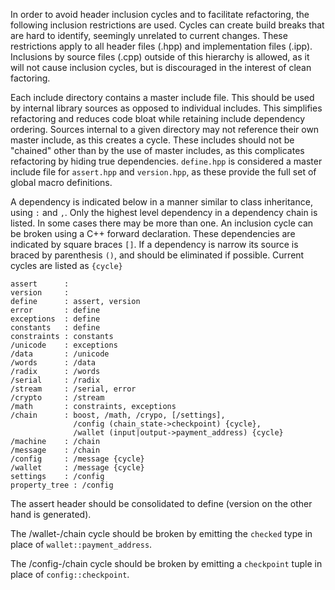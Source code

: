 In order to avoid header inclusion cycles and to facilitate refactoring, the following inclusion restrictions are used. Cycles can create build breaks that are hard to identify, seemingly unrelated to current changes. These restrictions apply to all header files (.hpp) and implementation files (.ipp). Inclusions by source files (.cpp) outside of this hierarchy is allowed, as it will not cause inclusion cycles, but is discouraged in the interest of clean factoring.

Each include directory contains a master include file. This should be used by internal library sources as opposed to individual includes. This simplifies refactoring and reduces code bloat while retaining include dependency ordering. Sources internal to a given directory may not reference their own master include, as this creates a cycle. These includes should not be "chained" other than by the use of master includes, as this complicates refactoring by hiding true dependencies. `define.hpp` is considered a master include file for `assert.hpp` and `version.hpp`, as these provide the full set of global macro definitions.

A dependency is indicated below in a manner similar to class inheritance, using `:` and `,`. Only the highest level dependency in a dependency chain is listed. In some cases there may be more than one. An inclusion cycle can be broken using a C++ forward declaration. These dependencies are indicated by square braces `[]`. If a dependency is narrow its source is braced by parenthesis `()`, and should be eliminated if possible. Current cycles are listed as `{cycle}`

```
assert      :
version     :
define      : assert, version
error       : define
exceptions  : define
constants   : define
constraints : constants
/unicode    : exceptions
/data       : /unicode
/words      : /data
/radix      : /words
/serial     : /radix
/stream     : /serial, error
/crypto     : /stream
/math       : constraints, exceptions
/chain      : boost, /math, /crypo, [/settings],
              /config (chain_state->checkpoint) {cycle},
              /wallet (input|output->payment_address) {cycle}
/machine    : /chain
/message    : /chain
/config     : /message {cycle}
/wallet     : /message {cycle}
settings    : /config
property_tree : /config
```
The assert header should be consolidated to define (version on the other hand is generated).

The /wallet-/chain cycle should be broken by emitting the `checked` type in place of `wallet::payment_address`.

The /config-/chain cycle should be broken by emitting a `checkpoint` tuple in place of `config::checkpoint`.